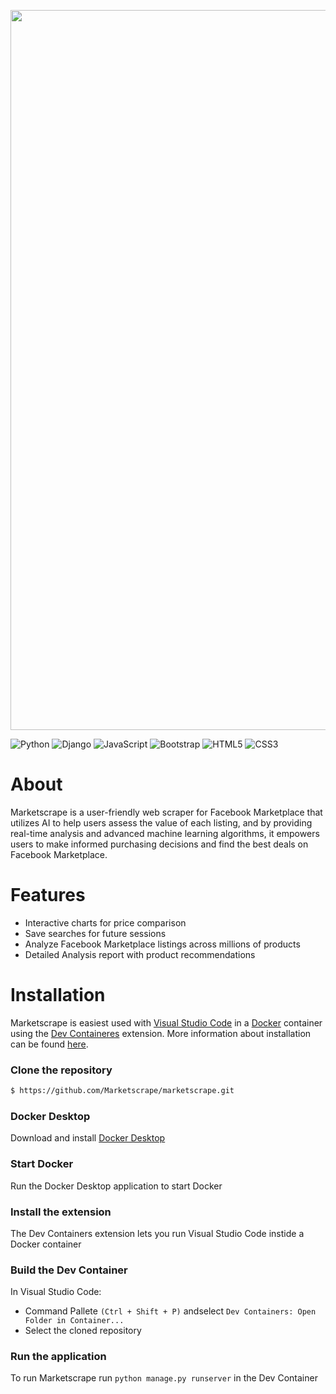 <p align="center">
  <img width="1152" alt="logo" src="https://user-images.githubusercontent.com/64433812/235738405-51d836e8-6cdc-461d-93aa-e573497dd452.png">
</p>

![Python](https://img.shields.io/badge/python-3670A0?style=for-the-badge&logo=python&logoColor=ffdd54)
![Django](https://img.shields.io/badge/django-%23092E20.svg?style=for-the-badge&logo=django&logoColor=white)
![JavaScript](https://img.shields.io/badge/javascript-%23323330.svg?style=for-the-badge&logo=javascript&logoColor=%23F7DF1E)
![Bootstrap](https://img.shields.io/badge/bootstrap-%23563D7C.svg?style=for-the-badge&logo=bootstrap&logoColor=white)
![HTML5](https://img.shields.io/badge/html5-%23E34F26.svg?style=for-the-badge&logo=html5&logoColor=white)
![CSS3](https://img.shields.io/badge/css3-%231572B6.svg?style=for-the-badge&logo=css3&logoColor=white)

# About
Marketscrape is a user-friendly web scraper for Facebook Marketplace that utilizes AI to help users assess the value of each listing, and by providing real-time analysis and advanced machine learning algorithms, it empowers users to make informed purchasing decisions and find the best deals on Facebook Marketplace.

# Features
- Interactive charts for price comparison
- Save searches for future sessions
- Analyze Facebook Marketplace listings across millions of products
- Detailed Analysis report with product recommendations


# Installation
Marketscrape is easiest used with [Visual Studio Code](https://code.visualstudio.com/) in a [Docker](https://www.docker.com/) container using the [Dev Containeres](https://marketplace.visualstudio.com/items?itemName=ms-vscode-remote.remote-containers) extension. More information about installation can be found [here](https://code.visualstudio.com/docs/devcontainers/tutorial).

### Clone the repository
```bash
$ https://github.com/Marketscrape/marketscrape.git
```

### Docker Desktop
Download and install [Docker Desktop](https://www.docker.com/products/docker-desktop/)

### Start Docker
Run the Docker Desktop application to start Docker

### Install the extension
The Dev Containers extension lets you run Visual Studio Code instide a Docker container

### Build the Dev Container
In Visual Studio Code:
- Command Pallete `(Ctrl + Shift + P)` andselect `Dev Containers: Open Folder in Container...`
- Select the cloned repository

### Run the application
To run Marketscrape run `python manage.py runserver` in the Dev Container
